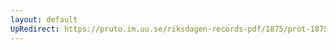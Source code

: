 ```yaml
---
layout: default
UpRedirect: https://pruto.im.uu.se/riksdagen-records-pdf/1875/prot-1875--fk--042/prot-1875--fk--042_036.pdf
---
```

